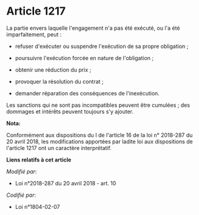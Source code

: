# Article 1217

La partie envers laquelle l'engagement n'a pas été exécuté, ou l'a été imparfaitement, peut :

- refuser d'exécuter ou suspendre l'exécution de sa propre obligation ;

- poursuivre l'exécution forcée en nature de l'obligation ;

- obtenir une réduction du prix ;

- provoquer la résolution du contrat ;

- demander réparation des conséquences de l'inexécution.

Les sanctions qui ne sont pas incompatibles peuvent être cumulées ; des dommages et intérêts peuvent toujours s'y ajouter.

**Nota:**

Conformément aux dispositions du I de l'article 16 de la loi n° 2018-287 du 20 avril 2018, les modifications apportées par
ladite loi aux dispositions de l'article 1217 ont un caractère interprétatif.

**Liens relatifs à cet article**

_Modifié par_:

  - Loi n°2018-287 du 20 avril 2018 - art. 10

_Codifié par_:

  - Loi n°1804-02-07
